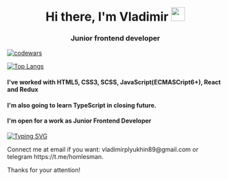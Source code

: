 <h1 align="center">Hi there, I'm <span color="#36BCF7FF">Vladimir</span>
<img src="https://github.com/blackcater/blackcater/raw/main/images/Hi.gif" height="32"/></h1>
<h3 align="center">Junior frontend developer</h3>

[![codewars](https://www.codewars.com/users/Pirate_of_dark_water/badges/large)](https://www.codewars.com/users/username)

[![Top Langs](https://github-readme-stats.vercel.app/api/top-langs/?username=vladimirplyukhin89)](https://github.com/anuraghazra/github-readme-stats)


<h4>I've worked with HTML5, CSS3, SCSS, JavaScript(ECMASCript6+), React and Redux</h4>
<h4>I'm also going to learn TypeScript in closing future.</h4>
<h4>I'm open for a work as Junior Frontend Developer</h4>

[![Typing SVG](https://readme-typing-svg.herokuapp.com?color=%2336BCF7&lines=I+really+like+coding)](https://git.io/typing-svg)

<p>Connect me at email if you want: vladimirplyukhin89@gmail.com
or telegram https://t.me/homlesman.</p>
<p>Thanks for your attention!</p>


